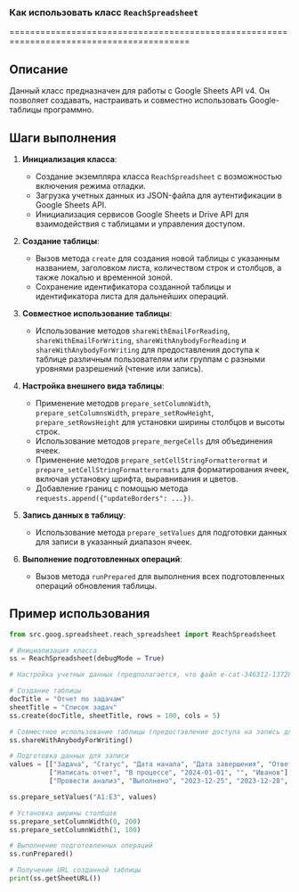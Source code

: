 ### Как использовать класс `ReachSpreadsheet`
=========================================================================================

Описание
-------------------------
Данный класс предназначен для работы с Google Sheets API v4. Он позволяет создавать, настраивать и совместно использовать Google-таблицы программно.

Шаги выполнения
-------------------------
1. **Инициализация класса**:
   - Создание экземпляра класса `ReachSpreadsheet` с возможностью включения режима отладки.
   - Загрузка учетных данных из JSON-файла для аутентификации в Google Sheets API.
   - Инициализация сервисов Google Sheets и Drive API для взаимодействия с таблицами и управления доступом.

2. **Создание таблицы**:
   - Вызов метода `create` для создания новой таблицы с указанным названием, заголовком листа, количеством строк и столбцов, а также локалью и временной зоной.
   - Сохранение идентификатора созданной таблицы и идентификатора листа для дальнейших операций.

3. **Совместное использование таблицы**:
   - Использование методов `shareWithEmailForReading`, `shareWithEmailForWriting`, `shareWithAnybodyForReading` и `shareWithAnybodyForWriting` для предоставления доступа к таблице различным пользователям или группам с разными уровнями разрешений (чтение или запись).

4. **Настройка внешнего вида таблицы**:
   - Применение методов `prepare_setColumnWidth`, `prepare_setColumnsWidth`, `prepare_setRowHeight`, `prepare_setRowsHeight` для установки ширины столбцов и высоты строк.
   - Использование методов `prepare_mergeCells` для объединения ячеек.
   - Применение методов `prepare_setCellStringFormatterormat` и `prepare_setCellStringFormatterormats` для форматирования ячеек, включая установку шрифта, выравнивания и цветов.
   - Добавление границ с помощью метода `requests.append({"updateBorders": ...})`.

5. **Запись данных в таблицу**:
   - Использование метода `prepare_setValues` для подготовки данных для записи в указанный диапазон ячеек.

6. **Выполнение подготовленных операций**:
   - Вызов метода `runPrepared` для выполнения всех подготовленных операций обновления таблицы.

Пример использования
-------------------------

```python
from src.goog.spreadsheet.reach_spreadsheet import ReachSpreadsheet

# Инициализация класса
ss = ReachSpreadsheet(debugMode = True)

# Настройка учетных данных (предполагается, что файл e-cat-346312-137284f4419e.json находится во временной директории)

# Создание таблицы
docTitle = "Отчет по задачам"
sheetTitle = "Список задач"
ss.create(docTitle, sheetTitle, rows = 100, cols = 5)

# Совместное использование таблицы (предоставление доступа на запись для всех)
ss.shareWithAnybodyForWriting()

# Подготовка данных для записи
values = [["Задача", "Статус", "Дата начала", "Дата завершения", "Ответственный"],
          ["Написать отчет", "В процессе", "2024-01-01", "", "Иванов"],
          ["Провести анализ", "Выполнено", "2023-12-25", "2023-12-28", "Петров"]]

ss.prepare_setValues("A1:E3", values)

# Установка ширины столбцов
ss.prepare_setColumnWidth(0, 200)
ss.prepare_setColumnWidth(1, 100)

# Выполнение подготовленных операций
ss.runPrepared()

# Получение URL созданной таблицы
print(ss.getSheetURL())